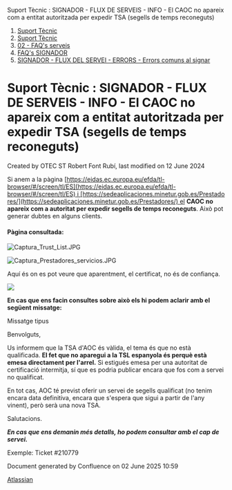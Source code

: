 Suport Tècnic : SIGNADOR - FLUX DE SERVEIS - INFO - El CAOC no apareix com a entitat autoritzada per expedir TSA (segells de temps reconeguts)  

1.  [Suport Tècnic](index.md)
2.  [Suport Tècnic](13893782.md)
3.  [02 - FAQ's serveis](26313393.md)
4.  [FAQ's SIGNADOR](30867480.md)
5.  [SIGNADOR - FLUX DEL SERVEI - ERRORS - Errors comuns al signar](SIGNADOR---FLUX-DEL-SERVEI---ERRORS---Errors-comuns-al-signar_41519394.md)

Suport Tècnic : SIGNADOR - FLUX DE SERVEIS - INFO - El CAOC no apareix com a entitat autoritzada per expedir TSA (segells de temps reconeguts)
==============================================================================================================================================

Created by OTEC ST Robert Font Rubí, last modified on 12 June 2024

  
  
Si anem a la pàgina [https://eidas.ec.europa.eu/efda/tl-browser/#/screen/tl/ES](https://eidas.ec.europa.eu/efda/tl-browser/#/screen/tl/ES) i [https://sedeaplicaciones.minetur.gob.es/Prestadores/](https://sedeaplicaciones.minetur.gob.es/Prestadores/) el **CAOC no apareix com a autoritat per expedir segells de temps reconeguts**. Això pot generar dubtes en alguns clients.

#### Pàgina consultada:

![Captura_Trust_List.JPG](https://aoccat.zendesk.com/attachments/token/GRdmyRJf4pmjgLQvSeQkH42OC/?name=Captura_Trust_List.JPG&lotus_request=true)

  

![Captura_Prestadores_servicios.JPG](https://aoccat.zendesk.com/attachments/token/UqY6rPatbEDd3mFDMMQYDcHBI/?name=Captura_Prestadores_servicios.JPG&lotus_request=true)

  

  

Aquí és on es pot veure que aparentment, el certificat, no és de confiança.

![](https://p29.zdusercontent.com/attachment/11038433/X3cCFmikWG1Hoo5J1oulW45ul?token=eyJhbGciOiJkaXIiLCJlbmMiOiJBMTI4Q0JDLUhTMjU2In0..31PdbJ6DnSuBHj8cHiIkPw.4g4SSuQVPWwWinBmxRiem4oyT1SWxZtV8pe818l6vM1lY7uTBL0cNqtP2yTbY6fkWSLM-A2GVkG35HBd6jyHwnp-13IuNTF8BO3cXmOHU2OQDKQhC9ouNbCCdtZ40Ah3gJJpJzMdsQWzDgEk_65vgQYXD6SJpV7z9JOA-IOMhSD57iJJjXu2IUUaPT4l3zJa3QTGl61mJaus3cXOcIRxPFOjnV168SRZLs90ARSM3PFnqCw4M-j2iemPIEg0YkF6OEJw1BzkH6KhoRVNMwmkPjBEzT8eh_3zT8rd-sHawEsZGMNXq0ImIIjZBigvoB2T.Cj04aEot9aOqIpsKcfNMmA)

  

**En cas que ens facin consultes sobre això els hi podem aclarir amb el següent missatge:**

Missatge tipus

Benvolguts,

Us informem que la TSA d'AOC és vàlida, el tema és que no està qualificada. **El fet que no aparegui a la TSL espanyola és perquè està emesa directament per l'arrel.** Si estigués emesa per una autoritat de certificació intermitja, sí que es podria publicar encara que fos com a servei no qualificat.

En tot cas, AOC té previst oferir un servei de segells qualificat (no tenim encara data definitiva, encara que s'espera que sigui a partir de l'any vinent), però serà una nova TSA. 

Salutacions.

  

_**En cas que ens demanin més detalls, ho podem consultar amb el cap de servei.**_

  

Exemple: Ticket #210779

  

  

Document generated by Confluence on 02 June 2025 10:59

[Atlassian](http://www.atlassian.com/)